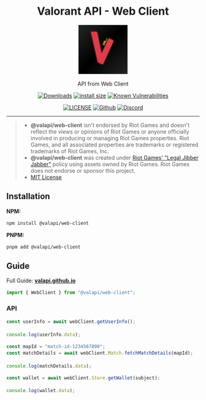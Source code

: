 [githubrepo_image]: https://github.com/valapi/.github/blob/main/128_valapi.png?raw=true
[githubrepo_url]: https://github.com/valapi
[download_image]: https://badgen.net/npm/dt/@valapi/web-client?icon=npm
[download_url]: https://www.npmjs.com/package/@valapi/web-client
[size_image]: https://packagephobia.com/badge?p=@valapi/web-client
[size_url]: https://packagephobia.com/result?p=@valapi/web-client
[vulnerabilities_image]: https://snyk.io/test/npm/@valapi/web-client/badge.svg
[vulnerabilities_url]: https://snyk.io/test/npm/@valapi/web-client
[license_image]: https://badgen.net/badge/license/MIT/blue
[license_url]: https://github.com/valapi/.github/blob/main/LICENSE
[github_image]: https://badgen.net/badge/icon/github?icon=github&label
[github_url]: https://github.com/valapi/node-valapi/tree/master/packages/@valapi/web-client
[discord_image]: https://badgen.net/badge/icon/discord?icon=discord&label
[discord_url]: https://discord.gg/pbyWbUYjyt

<div align="center">
  
# Valorant API - Web Client
  
[![Profile][githubrepo_image]][github_url]

API from Web Client

[![Downloads][download_image]][download_url]
[![install size][size_image]][size_url]
[![Known Vulnerabilities][vulnerabilities_image]][vulnerabilities_url]

[![LICENSE][license_image]][license_url]
[![Github][github_image]][github_url]
[![Discord][discord_image]][discord_url]

</div>

---

> -   **@valapi/web-client** isn't endorsed by Riot Games and doesn't reflect the views or opinions of Riot Games or anyone officially involved in producing or managing Riot Games properties. Riot Games, and all associated properties are trademarks or registered trademarks of Riot Games, Inc.
> -   **@valapi/web-client** was created under [Riot Games' "Legal Jibber Jabber"](https://www.riotgames.com/en/legal) policy using assets owned by Riot Games. Riot Games does not endorse or sponsor this project.
> -   [MIT License][license_url]

## Installation

**NPM:**

```bash
npm install @valapi/web-client
```

**PNPM:**

```bash
pnpm add @valapi/web-client
```

## Guide

Full Guide: **[valapi.github.io](https://valapi.github.io)**

```typescript
import { WebClient } from "@valapi/web-client";
```

### API

```typescript
const userInfo = await webClient.getUserInfo();

console.log(userInfo.data);
```

```typescript
const mapId = "match-id-1234567890";
const matchDetails = await webClient.Match.fetchMatchDetails(mapId);

console.log(matchDetails.data);
```

```typescript
const wallet = await webClient.Store.getWallet(subject);

console.log(wallet.data);
```

